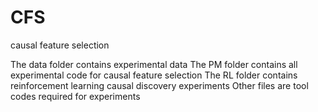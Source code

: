 # CFS
causal feature selection

The data folder contains experimental data
The PM folder contains all experimental code for causal feature selection
The RL folder contains reinforcement learning causal discovery experiments
Other files are tool codes required for experiments

